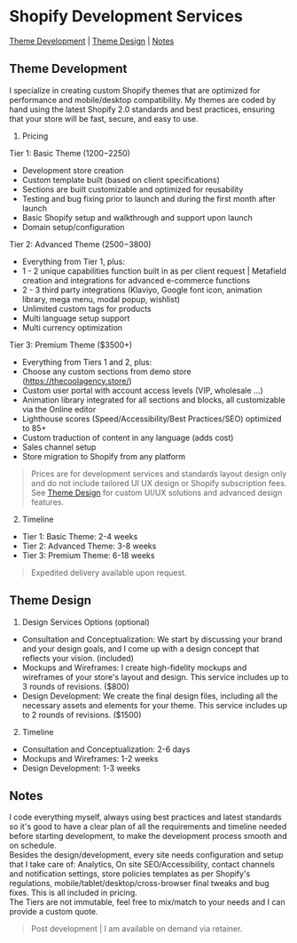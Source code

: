 # Shopify Development Services

[Theme Development](#theme-development) |
[Theme Design](#theme-design) |
[Notes](#notes)


## Theme Development

I specialize in creating custom Shopify themes that are optimized for performance and mobile/desktop compatibility. My themes are coded by hand using the latest Shopify 2.0 standards and best practices, ensuring that your store will be fast, secure, and easy to use.

1. Pricing

Tier 1: Basic Theme ($1200-$2250)
- Development store creation  
- Custom template built (based on client specifications)  
- Sections are built customizable and optimized for reusability  
- Testing and bug fixing prior to launch and during the first month after launch  
- Basic Shopify setup and walkthrough and support upon launch  
- Domain setup/configuration  

Tier 2: Advanced Theme ($2500-$3800)
- Everything from Tier 1, plus:  
- 1 - 2 unique capabilities function built in as per client request | Metafield creation and integrations for advanced e-commerce functions  
- 2 - 3 third party integrations (Klaviyo, Google font icon, animation library, mega menu, modal popup, wishlist)  
- Unlimited custom tags for products  
- Multi language setup support  
- Multi currency optimization  

Tier 3: Premium Theme ($3500+)
- Everything from Tiers 1 and 2, plus:  
- Choose any custom sections from demo store (https://thecoolagency.store/)  
- Custom user portal with account access levels (VIP, wholesale ...)  
- Animation library integrated for all sections and blocks, all customizable via the Online editor  
- Lighthouse scores (Speed/Accessibility/Best Practices/SEO) optimized to 85+  
- Custom traduction of content in any language (adds cost)  
- Sales channel setup  
- Store migration to Shopify from any platform  

> Prices are for development services and standards layout design only and do not include tailored UI UX design or Shopify subscription fees. See [Theme Design](#theme-design) for custom UI/UX solutions and advanced design features.

2. Timeline

- Tier 1: Basic Theme: 2-4 weeks  
- Tier 2: Advanced Theme: 3-8 weeks  
- Tier 3: Premium Theme: 6-18 weeks  

> Expedited delivery available upon request.


## Theme Design

1. Design Services Options (optional)

- Consultation and Conceptualization: We start by discussing your brand and your design goals, and I come up with a design concept that reflects your vision. (included)  
- Mockups and Wireframes: I create high-fidelity mockups and wireframes of your store's layout and design. This service includes up to 3 rounds of revisions. ($800)  
- Design Development: We create the final design files, including all the necessary assets and elements for your theme. This service includes up to 2 rounds of revisions. ($1500)  

2. Timeline

- Consultation and Conceptualization: 2-6 days  
- Mockups and Wireframes: 1-2 weeks  
- Design Development: 1-3 weeks  

## Notes

I code everything myself, always using best practices and latest standards so it's good to have a clear plan of all the requirements and timeline needed before starting development, to make the development process smooth and on schedule.  
Besides the design/development, every site needs configuration and setup that I take care of: Analytics, On site SEO/Accessibility, contact channels and notification settings, store policies templates as per Shopify's regulations, mobile/tablet/desktop/cross-browser final tweaks and bug fixes. This is all included in pricing.  
The Tiers are not immutable, feel free to mix/match to your needs and I can provide a custom quote.

> Post development | I am available on demand via retainer.

